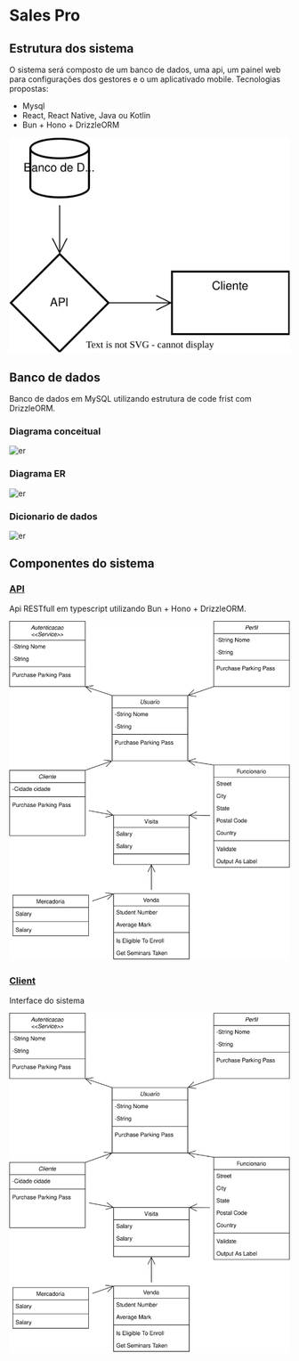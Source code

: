 # Sales Pro

## Estrutura dos sistema

O sistema será composto de um banco de dados, uma api, um painel web para configurações dos gestores e o um aplicativado mobile.
Tecnologias propostas:

- Mysql
- React, React Native, Java ou Kotlin
- Bun + Hono + DrizzleORM

![sistema](./.diagramas/sistema.drawio.svg)

## Banco de dados

Banco de dados em MySQL utilizando estrutura de code frist com DrizzleORM.

### Diagrama conceitual

![er](./.diagramas/db.drawio.svg)

### Diagrama ER

![er](./.diagramas/er.drawio.svg)

### Dicionario de dados

![er](./.diagramas/dbdict.drawio.svg)

## Componentes do sistema

### [API](./api/README.md)

Api RESTfull em typescript utilizando Bun + Hono + DrizzleORM.

![api](./.diagramas/class.api.drawio.svg)

### [Client](./client/README.md)

Interface do sistema

![client](./.diagramas/class.client.drawio.svg)
